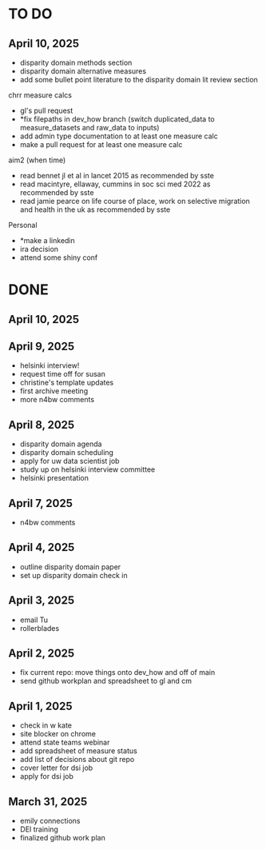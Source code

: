 # TO DO 

## April 10, 2025
- disparity domain methods section
- disparity domain alternative measures 
- add some bullet point literature to the disparity domain lit review section

chrr measure calcs
- gl's pull request
- *fix filepaths in dev_how branch (switch duplicated_data to measure_datasets and raw_data to inputs)
- add admin type documentation to at least one measure calc
- make a pull request for at least one measure calc 

aim2 (when time)
- read bennet jl et al in lancet 2015 as recommended by sste
- read macintyre, ellaway, cummins in soc sci med 2022 as recommended by sste
- read jamie pearce on life course of place, work on selective migration and health in the uk as recommended by sste

Personal 
- *make a linkedin
- ira decision
- attend some shiny conf 


# DONE 
## April 10, 2025 

## April 9, 2025
- helsinki interview!
- request time off for susan
- christine's template updates
- first archive meeting
- more n4bw comments 

## April 8, 2025
- disparity domain agenda
- disparity domain scheduling
- apply for uw data scientist job 
- study up on helsinki interview committee
- helsinki presentation


## April 7, 2025 
- n4bw comments 

## April 4, 2025
- outline disparity domain paper
- set up disparity domain check in
  
## April 3, 2025
- email Tu
- rollerblades 

## April 2, 2025
- fix current repo: move things onto dev_how and off of main  
- send github workplan and spreadsheet to gl and cm

## April 1, 2025 
- check in w kate
- site blocker on chrome
- attend state teams webinar 
- add spreadsheet of measure status
- add list of decisions about git repo
- cover letter for dsi job 
- apply for dsi job 

## March 31, 2025 
- emily connections
- DEI training 
- finalized github work plan 
